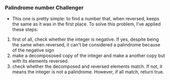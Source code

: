 ### Palindrome number Challenger

- This one is pretty simple: to find a number that, when reversed, keeps the same as it was in the first place. To solve this problem, I've applied these steps:

1. first of all, check whether the integer is negative. If yes, despite being the same when reversed, it can't be considered a palindrome because of the negative sign
2. make a decompososed copy of the integer and make a another copy but with its elements reversed.
3. check whether the decomposed and reversed elements match. If not, it means the integer is not a palindrome. However, if all match, return true.